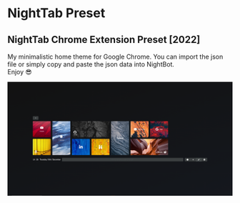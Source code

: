# NightTab Preset
## NightTab Chrome Extension Preset [2022]  
My minimalistic home theme for Google Chrome. You can import the json file or simply copy and paste the json data into NightBot.  
Enjoy 😎  
  
<img src="https://raw.githubusercontent.com/Bryan-Lor/NightTab-Preset/main/Images/PresetCapture.PNG" alt="Alt text" title="Optional title">
